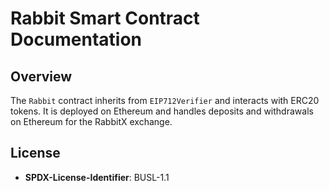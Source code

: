 # Rabbit Smart Contract Documentation

## Overview

The `Rabbit` contract inherits from `EIP712Verifier` and interacts with ERC20 tokens. It is deployed on Ethereum and handles deposits and withdrawals on Ethereum for the RabbitX exchange.

## License

- **SPDX-License-Identifier**: BUSL-1.1


